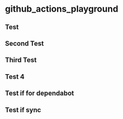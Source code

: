 # github_actions_playground

## Test

## Second Test

## Third Test

## Test 4

## Test if for dependabot

## Test if sync
